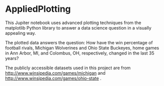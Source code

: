 # AppliedPlotting

This Jupiter notebook uses advanced plotting techniques from the matplotlib Python library to answer a data science question in a visually appealing way.  

The plotted data answers the question: How have the win percentage of football rivals, Michigan Wolverines and Ohio State Buckeyes, home games in Ann Arbor, MI, and Colombus, OH, respectively, changed in the last 35 years?  

The publicly accessible datasets used in this project are from http://www.winsipedia.com/games/michigan and http://www.winsipedia.com/games/ohio-state .

